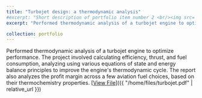 ```yaml
---
title: "Turbojet design: a thermodynamic analysis"
#excerpt: "Short description of portfolio item number 2 <br/><img src='/images/500x300.png'>"
excerpt: "Performed thermodynamic analysis of a turbojet engine to optimize performance. The project involved calculating efficiency, thrust, and fuel consumption, analyzing using various equations of state and energy balance principles to improve the engine's thermodynamic cycle.​ The report also analyzes the profit margin across a few aviation fuel choices, based on their thermochemistry properties."

collection: portfolio
---
```


Performed thermodynamic analysis of a turbojet engine to optimize performance. The project involved calculating efficiency, thrust, and fuel consumption, analyzing using various equations of state and energy balance principles to improve the engine's thermodynamic cycle.​ The report also analyzes the profit margin across a few aviation fuel choices, based on their thermochemistry properties.
[<u>View File</u>]({{ "/home/files/turbojet.pdf" | relative_url }})